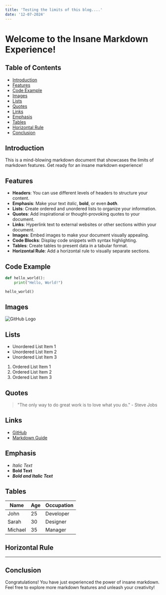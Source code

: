 ```yaml
---
title: 'Testing the limits of this blog....'
date: '12-07-2024'
---
```


# Welcome to the Insane Markdown Experience!

## Table of Contents
- [Introduction](#introduction)
- [Features](#features)
- [Code Example](#code-example)
- [Images](#images)
- [Lists](#lists)
- [Quotes](#quotes)
- [Links](#links)
- [Emphasis](#emphasis)
- [Tables](#tables)
- [Horizontal Rule](#horizontal-rule)
- [Conclusion](#conclusion)

## Introduction
This is a mind-blowing markdown document that showcases the limits of markdown features. Get ready for an insane markdown experience!

## Features
- **Headers**: You can use different levels of headers to structure your content.
- **Emphasis**: Make your text *italic*, **bold**, or even ***both***.
- **Lists**: Create ordered and unordered lists to organize your information.
- **Quotes**: Add inspirational or thought-provoking quotes to your document.
- **Links**: Hyperlink text to external websites or other sections within your document.
- **Images**: Embed images to make your document visually appealing.
- **Code Blocks**: Display code snippets with syntax highlighting.
- **Tables**: Create tables to present data in a tabular format.
- **Horizontal Rule**: Add a horizontal rule to visually separate sections.

## Code Example
```python
def hello_world():
    print("Hello, World!")

hello_world()
```

## Images
![GitHub Logo](https://github.githubassets.com/images/modules/logos_page/GitHub-Mark.png)

## Lists
- Unordered List Item 1
- Unordered List Item 2
- Unordered List Item 3

1. Ordered List Item 1
2. Ordered List Item 2
3. Ordered List Item 3

## Quotes
> "The only way to do great work is to love what you do." - Steve Jobs

## Links
- [GitHub](https://github.com)
- [Markdown Guide](https://www.markdownguide.org)

## Emphasis
- *Italic Text*
- **Bold Text**
- ***Bold and Italic Text***

## Tables
| Name     | Age | Occupation |
|----------|-----|------------|
| John     | 25  | Developer  |
| Sarah    | 30  | Designer   |
| Michael  | 35  | Manager    |

## Horizontal Rule
---

## Conclusion
Congratulations! You have just experienced the power of insane markdown. Feel free to explore more markdown features and unleash your creativity!
